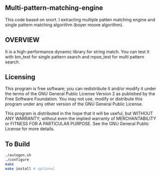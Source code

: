Multi-pattern-matching-engine
----------

This code based on snort. I extracting multiple patten  matching engine and single pattern matching algorithm (boyer moore algorithm).


OVERVIEW
---------

It is  a high-performance  dynamic library for string match.
You can test it with bm_test for single pattern search  and mpse_test for multi pattern search.




Licensing
---------
This program is free software; you can redistribute it and/or modify
it under the terms of the GNU General Public License Version 2 as
published by the Free Software Foundation. You may not use, modify or
distribute this program under any other version of the GNU General
Public License.

This program is distributed in the hope that it will be useful,
but WITHOUT ANY WARRANTY; without even the implied warranty of
MERCHANTABILITY or FITNESS FOR A PARTICULAR PURPOSE. See the
GNU General Public License for more details.



To Build
---------------------

```bash
./autogen.sh
./configure
make
make install # optional
